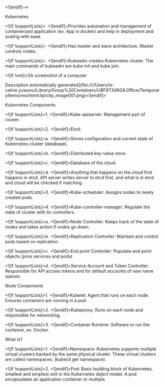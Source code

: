 <![endif]-->

Kubernetes

<![if !supportLists]>· <![endif]>Provides automation and management of containerized application (ex. App in docker) and help in deployment and scaling with ease.

<![if !supportLists]>· <![endif]>Has master and slave architecture. Master controls nodes.

<![if !supportLists]>· <![endif]>Kubeadm creates Kubernetes cluster. The main commands of kubeadm are kube init and kube join.

<![if !vml]>![A screenshot of a computer

Description automatically generated](file:////Users/ts-celine.yuwono/Library/Group%20Containers/UBF8T346G9.Office/TemporaryItems/msohtmlclip/clip_image001.png)<![endif]>

Kubernetes Components

<![if !supportLists]>1. <![endif]>Kube-apiserver: Management part of cluster.

<![if !supportLists]>2. <![endif]>Etcd:

<![if !supportLists]>a. <![endif]>Stores configuration and current state of Kubernetes cluster (database).

<![if !supportLists]>b. <![endif]>Distributed key-value store.

<![if !supportLists]>c. <![endif]>Database of the cloud.

<![if !supportLists]>d. <![endif]>Anything that happens on the cloud first happens in etcd. API server writes server to etcd first, and what is in etcd and cloud will be checked if matching.

<![if !supportLists]>3. <![endif]>Kube-scheduler: Assigns nodes to newly created pods.

<![if !supportLists]>4. <![endif]>Kube-controller-manager: Regulate the state of cluster with its controllers.

<![if !supportLists]>a. <![endif]>Node Controller: Keeps track of the state of nodes and takes action if nodes go down.

<![if !supportLists]>b. <![endif]>Replication Controller: Maintain and control pods based on replication.

<![if !supportLists]>c. <![endif]>End point Controller: Populate end point objects (joins services and pods)

<![if !supportLists]>d. <![endif]>Service Account and Token Controller: Responsible for API access tokens and for default accounts of new name spaces.

Node Components

<![if !supportLists]>1. <![endif]>Kubelet: Agent that runs on each node. Ensures containers are running in a pod.

<![if !supportLists]>2. <![endif]>Kubeproxy: Runs on each node and responsible for networking.

<![if !supportLists]>3. <![endif]>Container Runtime: Software to run the container, ex. Docker.

What Is?

<![if !supportLists]>1. <![endif]>Namespace: Kubernetes supports multiple virtual clusters backed by the same physical cluster. These virtual clusters are called namespaces. (kubectl get namespace).

<![if !supportLists]>2. <![endif]>Pod: Basic building block of Kubernetes, smallest and simplest unit in the Kubernetes object model. A pod encapsulates an application container or multiple.
<!--stackedit_data:
eyJoaXN0b3J5IjpbMTYyMjA3Njg4MV19
-->